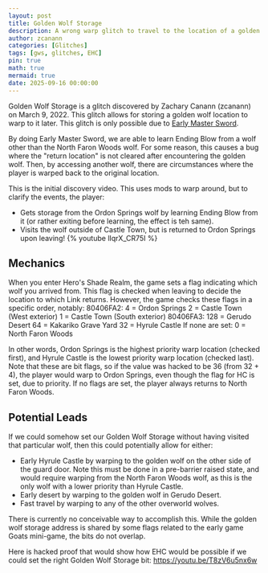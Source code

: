 ```yaml
---
layout: post
title: Golden Wolf Storage
description: A wrong warp glitch to travel to the location of a golden wolf
author: zcanann
categories: [Glitches]
tags: [gws, glitches, EHC]
pin: true
math: true
mermaid: true
date: 2025-09-16 00:00:00
---
```


Golden Wolf Storage is a glitch discovered by Zachary Canann (zcanann) on March 9, 2022. This glitch allows for storing a golden wolf location to warp to it later. This glitch is only possible due to [Early Master Sword](/posts/early-master-sword).

By doing Early Master Sword, we are able to learn Ending Blow from a wolf other than the North Faron Woods wolf. For some reason, this causes a bug where the "return location" is not cleared after encountering the golden wolf. Then, by accessing another wolf, there are circumstances where the player is warped back to the original location.

This is the initial discovery video. This uses mods to warp around, but to clarify the events, the player:
- Gets storage from the Ordon Springs wolf by learning Ending Blow from it (or rather exiting before learning, the effect is teh same).
- Visits the wolf outside of Castle Town, but is returned to Ordon Springs upon leaving!
{% youtube lIqrX_CR75I %}

## Mechanics

When you enter Hero's Shade Realm, the game sets a flag indicating which wolf you arrived from. This flag is checked when leaving to decide the location to which Link returns. However, the game checks these flags in a specific order, notably:
80406FA2:
4 = Ordon Springs
2 = Castle Town (West exterior)
1 = Castle Town (South exterior)
80406FA3:
128 = Gerudo Desert
64 = Kakariko Grave Yard
32 = Hyrule Castle
If none are set:
0 = North Faron Woods

In other words, Ordon Springs is the highest priority warp location (checked first), and Hyrule Castle is the lowest priority warp location (checked last). Note that these are bit flags, so if the value was hacked to be 36 (from 32 + 4), the player would warp to Ordon Springs, even though the flag for HC is set, due to priority. If no flags are set, the player always returns to North Faron Woods.

## Potential Leads

If we could somehow set our Golden Wolf Storage without having visited that particular wolf, then this could potentially allow for either:
- Early Hyrule Castle by warping to the golden wolf on the other side of the guard door. Note this must be done in a pre-barrier raised state, and would require warping from the North Faron Woods wolf, as this is the only wolf with a lower priority than Hyrule Castle.
- Early desert by warping to the golden wolf in Gerudo Desert.
- Fast travel by warping to any of the other overworld wolves.

There is currently no conceivable way to accomplish this. While the golden wolf storage address is shared by some flags related to the early game Goats mini-game, the bits do not overlap.

Here is hacked proof that would show how EHC would be possible if we could set the right Golden Wolf Storage bit:
https://youtu.be/T8zV6u5nx6w
